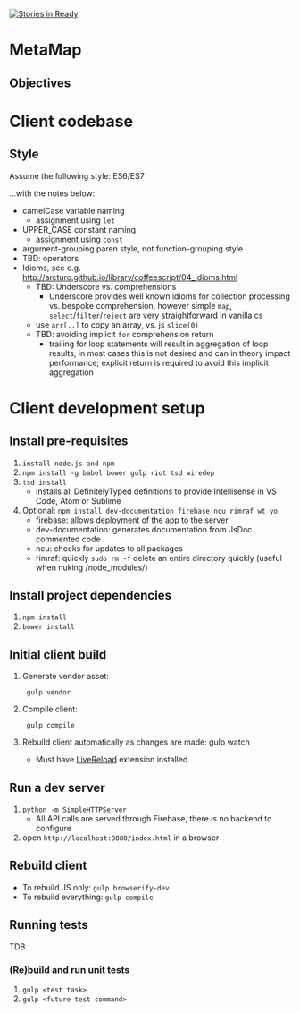 [![Stories in Ready](https://badge.waffle.io/CabreraResearch/MetaMap.png?label=ready&title=Ready)](https://waffle.io/CabreraResearch/MetaMap)
# MetaMap

## Objectives

# Client codebase

## Style

Assume the following style: ES6/ES7

...with the notes below:

* camelCase variable naming
    * assignment using `let` 
* UPPER_CASE constant naming 
    * assignment using `const`   
* argument-grouping paren style, not function-grouping style
* TBD: operators
* Idioms, see e.g. http://arcturo.github.io/library/coffeescript/04_idioms.html
    * TBD: Underscore vs. comprehensions
        * Underscore provides well known idioms for collection processing vs. bespoke comprehension, however
          simple `map`, `select`/`filter`/`reject` are very straightforward in vanilla cs
    * use `arr[..]` to copy an array, vs. js `slice(0)`
    * TBD: avoiding implicit `for` comprehension return
        * trailing for loop statements will result in aggregation of loop results; in most cases this is not
          desired and can in theory impact performance; explicit return is required to avoid this implicit
          aggregation

# Client development setup

## Install pre-requisites

1. `install node.js and npm`
2. `npm install -g babel bower gulp riot tsd wiredep`
3. `tsd install`
    * installs all DefinitelyTyped definitions to provide Intellisense in VS Code, Atom or Sublime
3. Optional: `npm install dev-documentation firebase ncu rimraf wt yo`
    * firebase: allows deployment of the app to the server
    * dev-documentation: generates documentation from JsDoc commented code
    * ncu: checks for updates to all packages
    * rimraf: quickly `sudo rm -f` delete an entire directory quickly (useful when nuking /node_modules/)

## Install project dependencies

1. `npm install`
2. `bower install`

## Initial client build

1. Generate vendor asset:

        gulp vendor
        
2. Compile client:

        gulp compile
        

3. Rebuild client automatically as changes are made:
        gulp watch
        
    * Must have [LiveReload](https://chrome.google.com/webstore/detail/livereload/jnihajbhpnppcggbcgedagnkighmdlei?hl=en) extension installed

## Run a dev server
    
1. `python -m SimpleHTTPServer`
    * All API calls are served through Firebase, there is no backend to configure
2. open `http://localhost:8080/index.html` in a browser

## Rebuild client

* To rebuild JS only: `gulp browserify-dev`
* To rebuild everything: `gulp compile`
    
## Running tests

TDB

### (Re)build and run unit tests

1. `gulp <test task>`
2. `gulp <future test command>`
